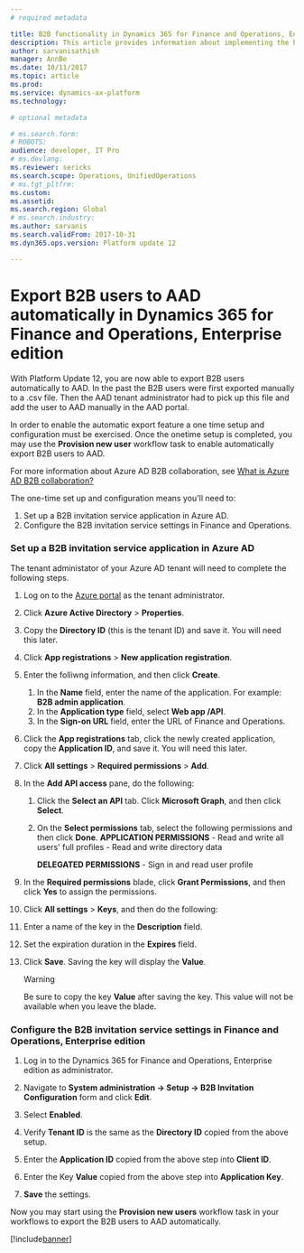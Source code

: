 ```yaml
---
# required metadata

title: B2B functionality in Dynamics 365 for Finance and Operations, Enterprise edition
description: This article provides information about implementing the business-to-business transaction functionality in Microsoft Dynamics 365 for Finance and Operations, Enterprise edition.
author: sarvanisathish
manager: AnnBe
ms.date: 10/11/2017
ms.topic: article
ms.prod: 
ms.service: dynamics-ax-platform
ms.technology: 

# optional metadata

# ms.search.form: 
# ROBOTS: 
audience: developer, IT Pro
# ms.devlang: 
ms.reviewer: sericks
ms.search.scope: Operations, UnifiedOperations
# ms.tgt_pltfrm: 
ms.custom: 
ms.assetid: 
ms.search.region: Global
# ms.search.industry: 
ms.author: sarvanis
ms.search.validFrom: 2017-10-31
ms.dyn365.ops.version: Platform update 12

---
```


# Export B2B users to AAD automatically in Dynamics 365 for Finance and Operations, Enterprise edition
With Platform Update 12, you are now able to export B2B users automatically to AAD. In the past the B2B users were first exported manually to a .csv file. Then the AAD tenant administrator had to pick up this file and add the user to AAD manually in the AAD portal. 

In order to enable the automatic export feature a one time setup and configuration must be exercised. Once the onetime setup is completed, you may use the **Provision new user** workflow task to enable automatically export B2B users to AAD.

For more information about Azure AD B2B collaboration, see [What is Azure AD B2B collaboration?](https://docs.microsoft.com/en-us/azure/active-directory/active-directory-b2b-what-is-azure-ad-b2b)

The one-time set up and configuration means you'll need to: 
1. Set up a B2B invitation service application in Azure AD.
2. Configure the B2B invitation service settings in Finance and Operations.

### Set up a B2B invitation service application in Azure AD
The tenant administator of your Azure AD tenant will need to complete the following steps.

1. Log on to the [Azure portal](https://portal.azure.com) as the tenant administrator. 

2. Click **Azure Active Directory** > **Properties**.

3. Copy the **Directory ID** (this is the tenant ID) and save it. You will need this later.

4. Click **App registrations** > **New application registration**.

5. Enter the folliwng information, and then click **Create**.
    1. In the **Name** field, enter the name of the application. For example: **B2B admin application**.
    2. In the **Application type** field, select **Web app /API**.
    3. In the **Sign-on URL** field, enter the URL of Finance and Operations.
  
6. Click the **App registrations** tab, click the newly created application, copy the **Application ID**, and save it. You will need this later.

7. Click **All settings** > **Required permissions** > **Add**.

8. In the **Add API access** pane, do the following:
    1. Click the **Select an API** tab. Click **Microsoft Graph**, and then click **Select**.
    2. On the **Select permissions** tab, select the following permissions and then click **Done**.
        **APPLICATION PERMISSIONS** 
            - Read and write all users' full profiles
            - Read and write directory data
    
        **DELEGATED PERMISSIONS**
            - Sign in and read user profile
    
9. In the **Required permissions** blade, click **Grant Permissions**, and then click **Yes** to assign the permissions.

10. Click **All settings** > **Keys**, and then do the following: 

  1. Enter a name of the key in the **Description** field.
  2. Set the expiration duration in the **Expires** field.
  
11. Click **Save**. Saving the key will display the **Value**. 

    > [!WARNING]
    > Be sure to copy the key **Value** after saving the key. This value will not be available when you leave the blade.

### Configure the B2B invitation service settings in Finance and Operations, Enterprise edition

1. Log in to the Dynamics 365 for Finance and Operations, Enterprise edition as administrator.

2. Navigate to **System administration -> Setup -> B2B Invitation Configuration** form and click **Edit**.

3. Select **Enabled**.

4. Verify **Tenant ID** is the same as the **Directory ID** copied from the above setup.

5. Enter the **Application ID** copied from the above step into **Client ID**.

6. Enter the Key **Value** copied from the above step into **Application Key**.

7. **Save** the settings.

Now you may start using the **Provision new users** workflow task in your workflows to export the B2B users to AAD automatically.





  
  
  

[!include[banner](../includes/banner.md)]
